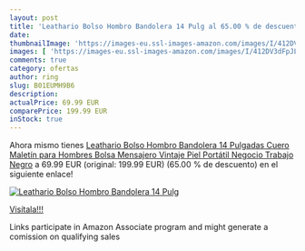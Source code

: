 ```yaml
---
layout: post
title: 'Leathario Bolso Hombro Bandolera 14 Pulg al 65.00 % de descuento'
date: 
thumbnailImage: 'https://images-eu.ssl-images-amazon.com/images/I/412DV3dFpJL._SL200_.jpg'
images: [ 'https://images-eu.ssl-images-amazon.com/images/I/412DV3dFpJL._SL200_.jpg' ]
comments: true
category: ofertas
author: ring
slug: B01EUMH9B6
description:
actualPrice: 69.99 EUR
comparePrice: 199.99 EUR
inStock: true
---
```


Ahora mismo tienes [Leathario Bolso Hombro Bandolera 14 Pulgadas Cuero Maletín para Hombres Bolsa Mensajero Vintaje Piel Portátil Negocio Trabajo Negro](https://www.amazon.es/dp/B01EUMH9B6/?tag=tolees-21) a 69.99 EUR (original: 199.99 EUR) (65.00 %  de descuento) en el siguiente enlace!

[![Leathario Bolso Hombro Bandolera 14 Pulg](https://images-eu.ssl-images-amazon.com/images/I/412DV3dFpJL._SL200_.jpg)](https://www.amazon.es/dp/B01EUMH9B6/?tag=tolees-21)

[Visítala!!!](https://www.amazon.es/dp/B01EUMH9B6/?tag=tolees-21)

Links participate in Amazon Associate program and might generate a comission on qualifying sales
